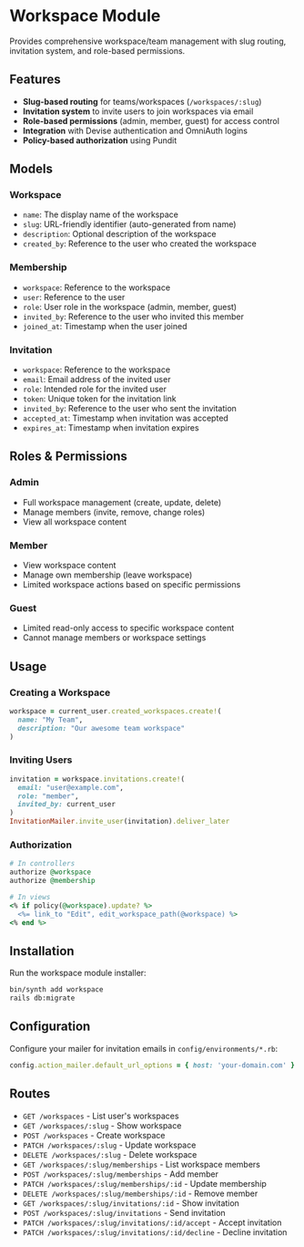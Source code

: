 # Workspace Module

Provides comprehensive workspace/team management with slug routing, invitation system, and role-based permissions.

## Features

- **Slug-based routing** for teams/workspaces (`/workspaces/:slug`)
- **Invitation system** to invite users to join workspaces via email
- **Role-based permissions** (admin, member, guest) for access control
- **Integration** with Devise authentication and OmniAuth logins
- **Policy-based authorization** using Pundit

## Models

### Workspace
- `name`: The display name of the workspace
- `slug`: URL-friendly identifier (auto-generated from name)
- `description`: Optional description of the workspace
- `created_by`: Reference to the user who created the workspace

### Membership
- `workspace`: Reference to the workspace
- `user`: Reference to the user
- `role`: User role in the workspace (admin, member, guest)
- `invited_by`: Reference to the user who invited this member
- `joined_at`: Timestamp when the user joined

### Invitation
- `workspace`: Reference to the workspace
- `email`: Email address of the invited user
- `role`: Intended role for the invited user
- `token`: Unique token for the invitation link
- `invited_by`: Reference to the user who sent the invitation
- `accepted_at`: Timestamp when invitation was accepted
- `expires_at`: Timestamp when invitation expires

## Roles & Permissions

### Admin
- Full workspace management (create, update, delete)
- Manage members (invite, remove, change roles)
- View all workspace content

### Member
- View workspace content
- Manage own membership (leave workspace)
- Limited workspace actions based on specific permissions

### Guest
- Limited read-only access to specific workspace content
- Cannot manage members or workspace settings

## Usage

### Creating a Workspace
```ruby
workspace = current_user.created_workspaces.create!(
  name: "My Team",
  description: "Our awesome team workspace"
)
```

### Inviting Users
```ruby
invitation = workspace.invitations.create!(
  email: "user@example.com",
  role: "member",
  invited_by: current_user
)
InvitationMailer.invite_user(invitation).deliver_later
```

### Authorization
```ruby
# In controllers
authorize @workspace
authorize @membership

# In views
<% if policy(@workspace).update? %>
  <%= link_to "Edit", edit_workspace_path(@workspace) %>
<% end %>
```

## Installation

Run the workspace module installer:

```bash
bin/synth add workspace
rails db:migrate
```

## Configuration

Configure your mailer for invitation emails in `config/environments/*.rb`:

```ruby
config.action_mailer.default_url_options = { host: 'your-domain.com' }
```

## Routes

- `GET /workspaces` - List user's workspaces
- `GET /workspaces/:slug` - Show workspace
- `POST /workspaces` - Create workspace
- `PATCH /workspaces/:slug` - Update workspace
- `DELETE /workspaces/:slug` - Delete workspace
- `GET /workspaces/:slug/memberships` - List workspace members
- `POST /workspaces/:slug/memberships` - Add member
- `PATCH /workspaces/:slug/memberships/:id` - Update membership
- `DELETE /workspaces/:slug/memberships/:id` - Remove member
- `GET /workspaces/:slug/invitations/:id` - Show invitation
- `POST /workspaces/:slug/invitations` - Send invitation
- `PATCH /workspaces/:slug/invitations/:id/accept` - Accept invitation
- `PATCH /workspaces/:slug/invitations/:id/decline` - Decline invitation